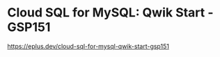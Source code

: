 # Cloud SQL for MySQL: Qwik Start - GSP151

<https://eplus.dev/cloud-sql-for-mysql-qwik-start-gsp151>